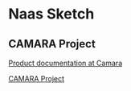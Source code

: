 # Naas Sketch

## CAMARA Project

[Product documentation at Camara](https://camaraproject.org/)

[CAMARA Project](https://github.com/camaraproject)



